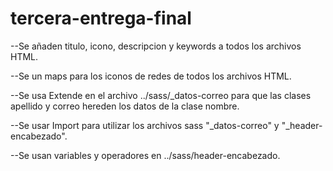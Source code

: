 # tercera-entrega-final

--Se añaden titulo, icono, descripcion y keywords a todos los archivos HTML.

--Se un maps para los iconos de redes de todos los archivos HTML.

--Se usa Extende en el archivo ../sass/_datos-correo para que las clases apellido y correo
hereden los datos de la clase nombre.

--Se usar Import para utilizar los archivos sass "_datos-correo" y "_header-encabezado".

--Se usan variables y operadores en ../sass/header-encabezado. 